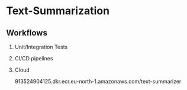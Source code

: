 # Text-Summarization

## Workflows

1. Unit/Integration Tests
2. CI/CD pipelines
3. Cloud

   913524904125.dkr.ecr.eu-north-1.amazonaws.com/text-summarizer
